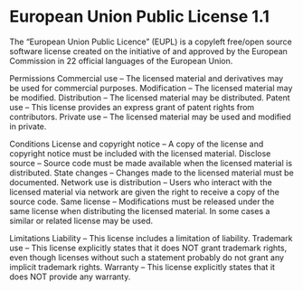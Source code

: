 European Union Public License 1.1
=================================

The “European Union Public Licence” (EUPL) is a copyleft free/open source
software license created on the initiative of and approved by the European
Commission in 22 official languages of the European Union.

Permissions
Commercial use – The licensed material and derivatives may be used for
    commercial purposes.
Modification – The licensed material may be modified.
Distribution – The licensed material may be distributed.
Patent use – This license provides an express grant of patent rights from
    contributors.
Private use – The licensed material may be used and modified in private.

Conditions
License and copyright notice – A copy of the license and copyright notice must
    be included with the licensed material.
Disclose source – Source code must be made available when the licensed material
    is distributed.
State changes – Changes made to the licensed material must be documented.
Network use is distribution – Users who interact with the licensed material via
    network are given the right to receive a copy of the source code.
Same license – Modifications must be released under the same license when
    distributing the licensed material. In some cases a similar or related
    license may be used.

Limitations
Liability – This license includes a limitation of liability.
Trademark use – This license explicitly states that it does NOT grant trademark
    rights, even though licenses without such a statement probably do not grant
    any implicit trademark rights.
Warranty – This license explicitly states that it does NOT provide any warranty.
